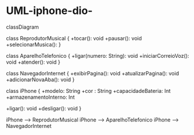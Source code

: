 # UML-iphone-dio-
classDiagram

class ReprodutorMusical {
+tocar(): void
+pausar(): void
+selecionarMusica(): 
}

class AparelhoTelefonico {
+ligar(numero: String): void
+iniciarCorreioVoz(): void
+atender(): void
}

class NavegadorInternet {
+exibirPagina(): void
+atualizarPagina(): void
+adicionarNovaAba(): void
}

class iPhone {
+modelo: String
+cor : String
+capacidadeBateria: Int
+armazenamentoInterno: Int

+ligar(): void
+desligar(): void
}

iPhone --> ReprodutorMusical
iPhone --> AparelhoTelefonico
iPhone --> NavegadorInternet
